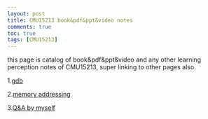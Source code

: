 ```yaml
---
layout: post
title: CMU15213 book&pdf&ppt&video notes
comments: true
toc: true
tags: [CMU15213]
---
```


this page is catalog of book&pdf&ppt&video and any other learning perception notes of CMU15213, super linking to other pages also.


1.[gdb](./2020-12-14-gdb.md)

2.[memory addressing](./2020-12-15-memoryaddressing.md)

3.[Q&A by myself]()

